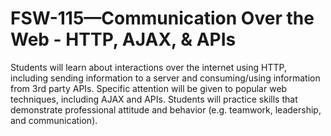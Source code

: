 # FSW-115—Communication Over the Web - HTTP, AJAX, & APIs
Students will learn about interactions over the internet using HTTP, including sending information to a server and consuming/using information from 3rd party APIs. Specific attention will be given to popular web techniques, including AJAX and APIs. Students will practice skills that demonstrate professional attitude and behavior (e.g. teamwork, leadership, and communication).
